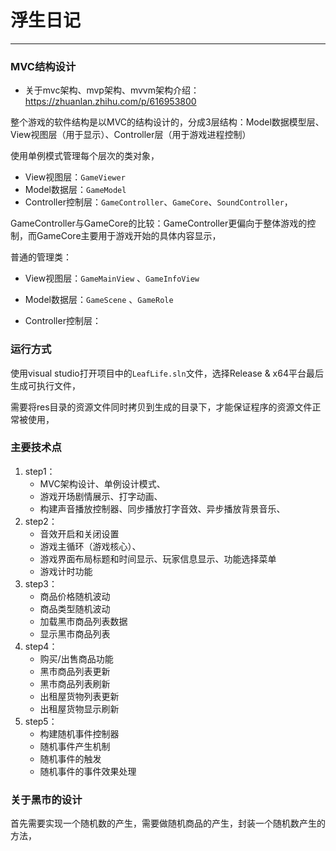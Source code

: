 # 浮生日记

---

### MVC结构设计

- 关于mvc架构、mvp架构、mvvm架构介绍：https://zhuanlan.zhihu.com/p/616953800

整个游戏的软件结构是以MVC的结构设计的，分成3层结构：Model数据模型层、View视图层（用于显示）、Controller层（用于游戏进程控制） 

使用单例模式管理每个层次的类对象，

- View视图层：`GameViewer` 
- Model数据层：`GameModel` 
- Controller控制层：`GameController`、`GameCore`、`SoundController`，

GameController与GameCore的比较：GameController更偏向于整体游戏的控制，而GameCore主要用于游戏开始的具体内容显示，

普通的管理类：

- View视图层：`GameMainView` 、`GameInfoView` 

- Model数据层：`GameScene` 、`GameRole`  
- Controller控制层：

### 运行方式

使用visual studio打开项目中的`LeafLife.sln`文件，选择Release & x64平台最后生成可执行文件，

需要将res目录的资源文件同时拷贝到生成的目录下，才能保证程序的资源文件正常被使用，

### 主要技术点

1. step1：
    - MVC架构设计、单例设计模式、
    - 游戏开场剧情展示、打字动画、
    - 构建声音播放控制器、同步播放打字音效、异步播放背景音乐、
2. step2：
    - 音效开启和关闭设置
    - 游戏主循环（游戏核心）、
    - 游戏界面布局标题和时间显示、玩家信息显示、功能选择菜单
    - 游戏计时功能
4. step3：
    - 商品价格随机波动
    - 商品类型随机波动
    - 加载黑市商品列表数据
    - 显示黑市商品列表
5. step4：
    - 购买/出售商品功能
    - 黑市商品列表更新
    - 黑市商品列表刷新
    - 出租屋货物列表更新
    - 出租屋货物显示刷新
6. step5：
    - 构建随机事件控制器
    - 随机事件产生机制
    - 随机事件的触发
    - 随机事件的事件效果处理

### 关于黑市的设计

首先需要实现一个随机数的产生，需要做随机商品的产生，封装一个随机数产生的方法，















